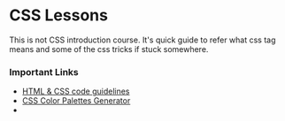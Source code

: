 # CSS Lessons

This is not CSS introduction course. It's quick guide to refer what css tag means and some of the css tricks if stuck somewhere.


### Important Links
* [HTML & CSS code guidelines](https://codeguide.co/)
* [CSS Color Palettes Generator](https://coolors.co/)
* 
